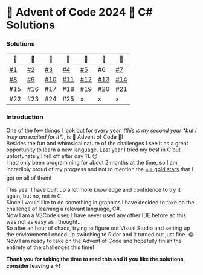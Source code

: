 # 🎄 Advent of Code 2024 🎄 C# Solutions
### Solutions
| 🎄                                                                   | 🎄                                                                   | 🎄                                                                     | 🎄                                                                     | 🎄                                                                     | 🎄                                                                     | 🎄                                                                     |
|----------------------------------------------------------------------|----------------------------------------------------------------------|------------------------------------------------------------------------|------------------------------------------------------------------------|------------------------------------------------------------------------|------------------------------------------------------------------------|------------------------------------------------------------------------|
| [#1](https://github.com/lyaneii/AoC2024/blob/master/day1/Program.cs) | [#2](https://github.com/lyaneii/AoC2024/blob/master/day2/Program.cs) | [#3](https://github.com/lyaneii/AoC2024/blob/master/day3/Program.cs)   | [#4](https://github.com/lyaneii/AoC2024/blob/master/day4/Program.cs)   | [#5](https://github.com/lyaneii/AoC2024/blob/master/day5/Program.cs)   | #6                                                                     | [#7](https://github.com/lyaneii/AoC2024/blob/master/day7/Program.cs)   |
| [#8](https://github.com/lyaneii/AoC2024/blob/master/day8/Program.cs) | [#9](https://github.com/lyaneii/AoC2024/blob/master/day9/Program.cs) | [#10](https://github.com/lyaneii/AoC2024/blob/master/day10/Program.cs) | [#11](https://github.com/lyaneii/AoC2024/blob/master/day11/Program.cs) | [#12](https://github.com/lyaneii/AoC2024/blob/master/day12/Program.cs) | [#13](https://github.com/lyaneii/AoC2024/blob/master/day13/Program.cs) | [#14](https://github.com/lyaneii/AoC2024/blob/master/day14/Program.cs) |
| #15                                                                  | #16                                                                  | #17                                                                    | #18                                                                    | #19                                                                    | #20                                                                    | #21                                                                    |
| #22                                                                  | #23                                                                  | #24                                                                    | #25                                                                    | x                                                                      | x                                                                      | x                                                                      |

### Introduction
One of the few things I look out for every year, _(this is my second year \*but I truly am excited for it\*)_, is 🎄 Advent of Code 🎄!\
Besides the fun and whimsical nature of the challenges I see it as a great opportunity to learn a new language.
Last year I tried my best in C but unfortunately I fell off after day 11. 😔\
I had only been programming for about 2 months at the time, so I am incredibly proud of my progress and not to mention the [⭐⭐ gold stars](https://cdn.discordapp.com/attachments/766670621869735958/1312889512791249006/image.png?ex=674e2324&is=674cd1a4&hm=2389554d4817a7d0d24c657f5455201a84cc467c2fc9b2b4e76b28ae26baba07&) that I got on all of them!

This year I have built up a lot more knowledge and confidence to try it again, but no, not in C.\
Since I would like to do something in graphics I have decided to take on the challenge of learning a relevant language, C#.\
Now I am a VSCode user, I have never used any other IDE before so this was not as easy as I thought..\
So after an hour of chaos, trying to figure out Visual Studio and setting up the environment I ended up switching to Rider and it turned out just fine. 😂\
Now I am ready to take on the Advent of Code and hopefully finish the entirety of the challenges this time!

**Thank you for taking the time to read this and if you like the solutions, consider leaving a ⭐!**
